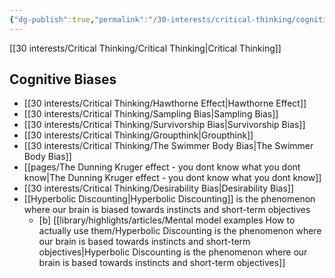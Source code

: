 ```yaml
---
{"dg-publish":true,"permalink":"/30-interests/critical-thinking/cognitive-biases/"}
---
```


[[30 interests/Critical Thinking/Critical Thinking\|Critical Thinking]]

<div class="transclusion internal-embed is-loaded"><div class="markdown-embed">



## Cognitive Biases
- [[30 interests/Critical Thinking/Hawthorne Effect\|Hawthorne Effect]]
- [[30 interests/Critical Thinking/Sampling Bias\|Sampling Bias]]
- [[30 interests/Critical Thinking/Survivorship Bias\|Survivorship Bias]]
- [[30 interests/Critical Thinking/Groupthink\|Groupthink]]
- [[30 interests/Critical Thinking/The Swimmer Body Bias\|The Swimmer Body Bias]]
- [[pages/The Dunning Kruger effect - you dont know what you dont know\|The Dunning Kruger effect - you dont know what you dont know]]
- [[30 interests/Critical Thinking/Desirability Bias\|Desirability Bias]]
- [[Hyperbolic Discounting\|Hyperbolic Discounting]] is the phenomenon where our brain is biased towards instincts and short-term objectives
	- [b] [[library/highlights/articles/Mental model examples How to actually use them/Hyperbolic Discounting is the phenomenon where our brain is based towards instincts and short-term objectives\|Hyperbolic Discounting is the phenomenon where our brain is based towards instincts and short-term objectives]]


</div></div>


